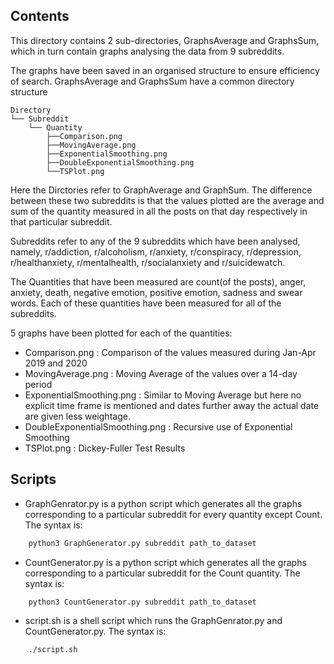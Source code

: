 ## Contents
This directory contains 2 sub-directories, GraphsAverage and GraphsSum, which in turn contain graphs analysing the data from 9 subreddits.

The graphs have been saved in an organised structure to ensure efficiency of search. GraphsAverage and GraphsSum have a common directory structure

```
Directory
└── Subreddit
    └── Quantity
        ├──Comparison.png
        ├──MovingAverage.png
        ├──ExponentialSmoothing.png
        ├──DoubleExponentialSmoothing.png
        └──TSPlot.png
```

Here the Dirctories refer to GraphAverage and GraphSum. The difference between these two subreddits is that the values plotted are the average and sum of the quantity measured in all the posts on that day respectively in that particular subreddit.

Subreddits refer to any of the 9 subreddits which have been analysed, namely, r/addiction, r/alcoholism, r/anxiety, r/conspiracy, r/depression, r/healthanxiety, r/mentalhealth, r/socialanxiety and r/suicidewatch.

The Quantities that have been measured are count(of the posts), anger, anxiety, death, negative emotion, positive emotion, sadness and swear words. Each of these quantities have been measured for all of the subreddits.

5 graphs have been plotted for each of the quantities:
- Comparison.png : Comparison of the values measured during Jan-Apr 2019 and 2020
- MovingAverage.png : Moving Average of the values over a 14-day period
- ExponentialSmoothing.png : Similar to Moving Average but here no explicit time frame is mentioned and dates further away the actual date are given less weightage.
- DoubleExponentialSmoothing.png : Recursive use of Exponential Smoothing
- TSPlot.png : Dickey-Fuller Test Results

## Scripts
- GraphGenrator.py is a python script which generates all the graphs corresponding to a particular subreddit for every quantity except Count. The syntax is:
```bash
    python3 GraphGenerator.py subreddit path_to_dataset
```

- CountGenerator.py is a python script which generates all the graphs corresponding to a particular subreddit for the Count quantity.  The syntax is:
```bash
    python3 CountGenerator.py subreddit path_to_dataset
```

- script.sh is a shell script which runs the GraphGenrator.py and CountGenerator.py.  The syntax is:
```bash
    ./script.sh
```